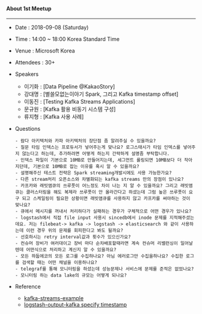 #### About 1st Meetup
---
* Date : 2018-09-08 (Saturday)
* Time : 14:00 ~ 18:00 Korea Standard Time
* Venue : Microsoft Korea
* Attendees : 30+
* Speakers
    * 이기화 : [Data Pipeline @KakaoStory]
    * 강대명 : [별쓸모없는이야기 Spark, 그리고 Kafka timestamp offset]
    * 이동진 : [Testing Kafka Streams Applications]
    * 문규원 : [Kafka 활용 비동기 시스템 구성]
    * 류지형 : [Kafka 사용 사례]
* Questions
  &nbsp;

  ```
  - 람다 아키텍처와 카파 아키텍처의 장단점 좀 알려주실 수 있을까요?
  - 질문 타임 인덱스는 프로듀서가 넣어주는게 맞나요? 로그스태시가 타임 인덱스를 넣어주지 않는다고 하는데, 추가하려면 어떻게 하는지 간략하게 설명좀 부탁합니다.
  - 인덱스 파일이 기본으로 10MB로 만들어지는데, 세그먼트 롤링되면 10MB보다 더 작아지던데, 기본으로 10MB로 잡는 이유를 혹시 알 수 있을까요?
  - 설명해주신 테스트 전략은 Spark streaming개발시에도 사용 가능한가요?
  - 다른 stream처리 오픈소스와 차별화되는 kafka streams 만의 장점이 있나요?
  - 카프카와 래빗앰큐의 쓰루풋이 어느정도 차이 나는 지 알 수 있을까요? 그리고 래빗앰큐는 클러스터링을 해도 복제라 쓰루풋이 안 올라간다고 하셨는데 그럼 높은 쓰루풋이 요구 되고 스케일링이 필요한 상황이면 래빗앰큐를 사용하지 않고 카프카를 써야하는 것이 맞나요?
  - 큐에서 메시지를 꺼내서 처리하다가 실패하는 경우가 구체적으로 어떤 경우가 있나요?
  - logstash에서 직접 file input 사용시 sincedb에서 inode 문제를 지적해주셨는데요. 저는 filebeat-> kafka -> logstash -> elasticsearch 와 같이 사용하는데 이런 경우 위의 문제를 회피한다고 봐도 될까요?
  - 선호하시는 retry interval값과 횟수가 있으신가요?
  - 컨슈머 장비가 여러대이고 장비 마다 순차배포할때라면 계속 컨슈머 리밸런싱이 일어날텐데 어떤식으로 처리하고 계신지 알 수 있을까요?
  - 모든 하둡에코의 모든 로그를 수집하나요? 아님 에러로그만 수집을하나요? 수집한 로그를 검색할 때는 어떤 채널을 이용하나요?
  - telegraf를 통해 모니터링을 하셨는데 성능문제나 서비스에 문제를 준적은 없었나요?
  - 모니터링 하는 data lake의 규모는 어떻게 되나요?
  ```
* Reference
    * [kafka-streams-example](https://github.com/dongjinleekr/kafka-streams-example)
    * [logstash-output-kafka specify timestamp](https://github.com/logstash-plugins/logstash-output-kafka/pull/125)
